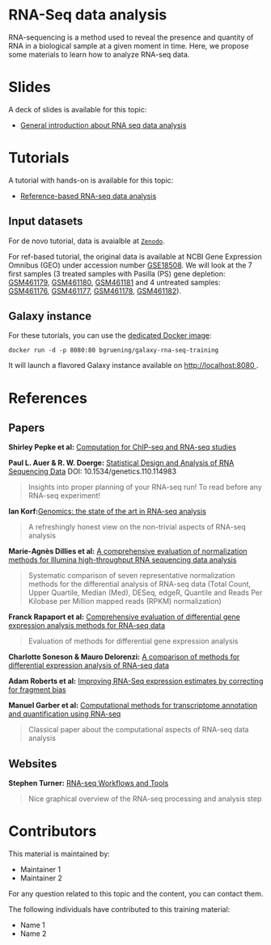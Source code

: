 RNA-Seq data analysis
======================

RNA-sequencing is a method used to reveal the presence and quantity of RNA in a biological sample at a given moment in time. Here, we propose some materials to learn how to analyze RNA-seq data.

# Slides

A deck of slides is available for this topic:

- [General introduction about RNA seq data analysis](https://galaxyproject.github.io/training-material/topics/transcriptomics/slides/)

# Tutorials

A tutorial with hands-on is available for this topic:

- [Reference-based RNA-seq data analysis](https://galaxyproject.github.io/training-material/topics/transcriptomics/tutorials/ref-based/tutorial.html)

## Input datasets

For de novo tutorial, data is avaialble at [`Zenodo`](https://zenodo.org/record/254485).

For ref-based tutorial, the original data is available at NCBI Gene Expression Omnibus (GEO) under accession number [GSE18508](http://www.ncbi.nlm.nih.gov/geo/query/acc.cgi?acc=GSE18508). We will look at the 7 first samples (3 treated samples with Pasilla (PS) gene depletion: [GSM461179](https://www.ncbi.nlm.nih.gov/geo/query/acc.cgi?acc=GSM461179), [GSM461180](https://www.ncbi.nlm.nih.gov/geo/query/acc.cgi?acc=GSM461180), [GSM461181](https://www.ncbi.nlm.nih.gov/geo/query/acc.cgi?acc=GSM4611810) and 4 untreated samples: [GSM461176](https://www.ncbi.nlm.nih.gov/geo/query/acc.cgi?acc=GSM461176), [GSM461177](https://www.ncbi.nlm.nih.gov/geo/query/acc.cgi?acc=GSM461177), [GSM461178](https://www.ncbi.nlm.nih.gov/geo/query/acc.cgi?acc=GSM461178), [GSM461182](https://www.ncbi.nlm.nih.gov/geo/query/acc.cgi?acc=GSM461182)).

## Galaxy instance

For these tutorials, you can use the [dedicated Docker image](docker/README.md):

```
docker run -d -p 8080:80 bgruening/galaxy-rna-seq-training
```

It will launch a flavored Galaxy instance available on
[http://localhost:8080 ](http://localhost:8080).

# References

## Papers

**Shirley Pepke et al:** [Computation for ChIP-seq and RNA-seq studies](https://www.ncbi.nlm.nih.gov/pmc/articles/PMC4121056/)


**Paul L. Auer & R. W. Doerge:** [Statistical Design and Analysis of RNA Sequencing Data](http://www.stat.purdue.edu/~doerge/BIOINFORM.D/SPRING10/auer_doerge_genetics_2010.pdf) DOI: 10.1534/genetics.110.114983

> Insights into proper planning of your RNA-seq run! To read before any RNA-seq experiment!

**Ian Korf:**[Genomics: the state of the art in RNA-seq analysis](https://www.ncbi.nlm.nih.gov/pmc/articles/PMC4461013/)

> A refreshingly honest view on the non-trivial aspects of RNA-seq analysis

**Marie-Agnès Dillies et al:** [A comprehensive evaluation of normalization methods for Illumina high-throughput RNA sequencing data analysis](http://bib.oxfordjournals.org/content/14/6/671)

> Systematic comparison of seven representative normalization methods for the differential analysis of RNA-seq data (Total Count, Upper Quartile, Median (Med), DESeq, edgeR, Quantile and Reads Per Kilobase per Million mapped reads (RPKM) normalization)

**Franck  Rapaport et al:** [Comprehensive evaluation of differential gene expression analysis methods for RNA-seq data](https://genomebiology.biomedcentral.com/articles/10.1186/gb-2013-14-9-r95)

> Evaluation of methods for differential gene expression analysis

**Charlotte Soneson & Mauro Delorenzi:** [A comparison of methods for differential expression analysis of RNA-seq data](http://bmcbioinformatics.biomedcentral.com/articles/10.1186/1471-2105-14-91)

**Adam Roberts et al:** [Improving RNA-Seq expression estimates by correcting for fragment bias](https://genomebiology.biomedcentral.com/articles/10.1186/gb-2011-12-3-r22)

**Manuel Garber et al:** [Computational methods for transcriptome annotation and quantification using RNA-seq](http://www.nature.com/nmeth/journal/v8/n6/abs/nmeth.1613.html)

> Classical paper about the computational aspects of RNA-seq data analysis

## Websites

**Stephen Turner:** [RNA-seq Workflows and Tools](https://figshare.com/articles/RNA_seq_Workflows_and_Tools/662782)

> Nice graphical overview of the RNA-seq processing and analysis step

# Contributors

This material is maintained by:

- Maintainer 1
- Maintainer 2

For any question related to this topic and the content, you can contact them.

The following individuals have contributed to this training material:

- Name 1
- Name 2
